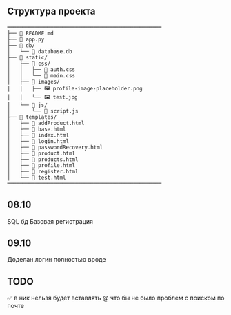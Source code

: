 ## Структура проекта
```
══════════════════════════════════════════════════
├── 📄 README.md
├── 📄 app.py
├── 📁 db/
│   └── 📄 database.db
├── 📁 static/
│   ├── 📁 css/
│   │   ├── 📄 auth.css
│   │   └── 📄 main.css
│   ├── 📁 images/
│   │   ├── 🖼 profile-image-placeholder.png
│   │   └── 🖼 test.jpg
│   └── 📁 js/
│       └── 📄 script.js
├── 📁 templates/
│   ├── 📄 addProduct.html
│   ├── 📄 base.html
│   ├── 📄 index.html
│   ├── 📄 login.html
│   ├── 📄 passwordRecovery.html
│   ├── 📄 product.html
│   ├── 📄 products.html
│   ├── 📄 profile.html
│   ├── 📄 register.html
│   └── 📄 test.html
══════════════════════════════════════════════════
```

## 08.10
SQL бд
Базовая регистрация

## 09.10
Доделан логин полностью вроде

## TODO
✅ в ник нельзя будет вставлять @ что бы не было проблем с поиском по почте


